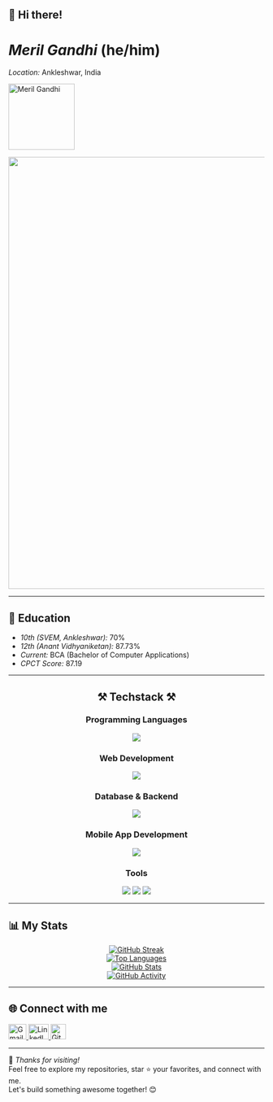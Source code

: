 ## 👋 Hi there!
# *Meril Gandhi* (he/him)  
*Location:* Ankleshwar, India  
<p align="left">
  <img src="https://komarev.com/ghpvc/?username=merilgandhi&label=Profile%20views&color=010b13&style=flat" alt="Meril Gandhi" style="width:130px; height:auto;" />
</p>  
<div align="center">
  <img src="https://media.giphy.com/media/v1.Y2lkPTc5MGI3NjExYjZrYWhrcGVqdThzc2Z5YmpwdWw0aHJqdDh3cjVhNGtlaTByNHN6biZlcD12MV9naWZzX3NlYXJjaCZjdD1n/qgQUggAC3Pfv687qPC/giphy.gif" width="850"/>
</div>

---

## 🏫 Education
- *10th (SVEM, Ankleshwar):* 70%  
- *12th (Anant Vidhyaniketan):* 87.73%  
- *Current:* BCA (Bachelor of Computer Applications)  
- *CPCT Score:* 87.19

---

<h2 align="center">⚒ Techstack ⚒</h2>
<div align="center">

  <h3 align="center">Programming Languages</h3>
  <img src="https://skillicons.dev/icons?i=c,cpp,java,python,javascript" />
  
  <h3 align="center">Web Development</h3>
  <img src="https://skillicons.dev/icons?i=html,css,react,tailwind" />
  
  <h3 align="center">Database & Backend</h3>
  <img src="https://skillicons.dev/icons?i=mongodb,nodejs,express,mysql" />
  <h3 align="center">Mobile App Development</h3>
  <img src="https://skillicons.dev/icons?i=androidstudio"/>
   <h3 align="center">Tools</h3>
    <img src="https://skillicons.dev/icons?i=vscode" />
    <img src="https://skillicons.dev/icons?i=git" />
    <img src="https://skillicons.dev/icons?i=github" />

</div>

---

## 📊 My Stats
<div align="center">
  <a href="https://git.io/streak-stats">
    <img src="https://github-readme-streak-stats.herokuapp.com?user=merilgandhi&theme=vision-friendly-dark&card_width=850" alt="GitHub Streak"/>
  </a><br>
  <a href="https://github.com/merilgandhi/github-readme-stats">
    <img src="https://github-readme-stats-git-masterrstaa-rickstaa.vercel.app/api/top-langs/?username=merilgandhi&layout=compact&theme=vision-friendly-dark&card_width=850&border_color=FFFFFF" alt="Top Languages"/>
  </a><br>
  <a href="https://github.com/merilgandhi/github-readme-stats">
    <img src="https://github-readme-stats.vercel.app/api?username=merilgandhi&theme=vision-friendly-dark&border_color=FFFFFF&card_width=850&show_icons=true" alt="GitHub Stats"/>
  </a><br>
  <a href="https://github.com/merilgandhi/github-readme-activity-graph">
    <img src="https://github-readme-activity-graph.vercel.app/graph?username=merilgandhi&theme=github-compact&height=350&title_color=ffa500" alt="GitHub Activity"/>
  </a>
</div>

---

## 🌐 Connect with me  
<p align="left">
  <a href="mailto:meril.gandhi03@gmail.com" target="_blank">
    <img src="https://upload.wikimedia.org/wikipedia/commons/4/4e/Gmail_Icon.png" alt="Gmail" height="30" width="35"/>
  </a>
  <a href="https://www.linkedin.com/in/meril-gandhi-3042102ab/" target="_blank">
    <img src="https://raw.githubusercontent.com/rahuldkjain/github-profile-readme-generator/master/src/images/icons/Social/linked-in-alt.svg" alt="LinkedIn" height="30" width="40"/>
  </a>
  <a href="https://github.com/merilgandhi" target="_blank">
    <img src="https://img.shields.io/badge/GitHub-black?style=for-the-badge&logo=github&logoColor=white" alt="GitHub Badge" height="30"/>
  </a>
</p>

---

🌟 *Thanks for visiting!*  
Feel free to explore my repositories, star ⭐ your favorites, and connect with me.  
Let's build something awesome together! 😊
